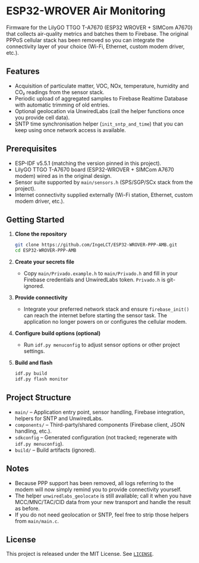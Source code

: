 # ESP32-WROVER Air Monitoring

Firmware for the LilyGO TTGO T-A7670 (ESP32 WROVER + SIMCom A7670) that collects air-quality metrics and batches them to Firebase. The original PPPoS cellular stack has been removed so you can integrate the connectivity layer of your choice (Wi-Fi, Ethernet, custom modem driver, etc.).

## Features

- Acquisition of particulate matter, VOC, NOx, temperature, humidity and CO₂ readings from the sensor stack.
- Periodic upload of aggregated samples to Firebase Realtime Database with automatic trimming of old entries.
- Optional geolocation via UnwiredLabs (call the helper functions once you provide cell data).
- SNTP time synchronisation helper (`init_sntp_and_time`) that you can keep using once network access is available.

## Prerequisites

- ESP-IDF v5.5.1 (matching the version pinned in this project).
- LilyGO TTGO T-A7670 board (ESP32-WROVER + SIMCom A7670 modem) wired as in the original design.
- Sensor suite supported by `main/sensors.h` (SPS/SGP/SCx stack from the project).
- Internet connectivity supplied externally (Wi-Fi station, Ethernet, custom modem driver, etc.).

## Getting Started

1. **Clone the repository**
   ```bash
   git clone https://github.com/IngeLCT/ESP32-WROVER-PPP-AMB.git
   cd ESP32-WROVER-PPP-AMB
   ```

2. **Create your secrets file**
   - Copy `main/Privado.example.h` to `main/Privado.h` and fill in your Firebase credentials and UnwiredLabs token. `Privado.h` is git-ignored.

3. **Provide connectivity**
   - Integrate your preferred network stack and ensure `firebase_init()` can reach the internet before starting the sensor task. The application no longer powers on or configures the cellular modem.

4. **Configure build options (optional)**
   - Run `idf.py menuconfig` to adjust sensor options or other project settings.

5. **Build and flash**
   ```bash
   idf.py build
   idf.py flash monitor
   ```

## Project Structure

- `main/` – Application entry point, sensor handling, Firebase integration, helpers for SNTP and UnwiredLabs.
- `components/` – Third-party/shared components (Firebase client, JSON handling, etc.).
- `sdkconfig` – Generated configuration (not tracked; regenerate with `idf.py menuconfig`).
- `build/` – Build artifacts (ignored).

## Notes

- Because PPP support has been removed, all logs referring to the modem will now simply remind you to provide connectivity yourself.
- The helper `unwiredlabs_geolocate` is still available; call it when you have MCC/MNC/TAC/CID data from your new transport and handle the result as before.
- If you do not need geolocation or SNTP, feel free to strip those helpers from `main/main.c`.

## License

This project is released under the MIT License. See [`LICENSE`](LICENSE).
